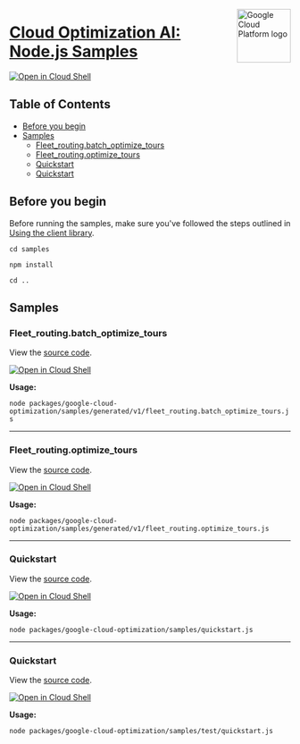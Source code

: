 [//]: # "This README.md file is auto-generated, all changes to this file will be lost."
[//]: # "To regenerate it, use `python -m synthtool`."
<img src="https://avatars2.githubusercontent.com/u/2810941?v=3&s=96" alt="Google Cloud Platform logo" title="Google Cloud Platform" align="right" height="96" width="96"/>

# [Cloud Optimization AI: Node.js Samples](https://github.com/googleapis/google-cloud-node)

[![Open in Cloud Shell][shell_img]][shell_link]



## Table of Contents

* [Before you begin](#before-you-begin)
* [Samples](#samples)
  * [Fleet_routing.batch_optimize_tours](#fleet_routing.batch_optimize_tours)
  * [Fleet_routing.optimize_tours](#fleet_routing.optimize_tours)
  * [Quickstart](#quickstart)
  * [Quickstart](#quickstart)

## Before you begin

Before running the samples, make sure you've followed the steps outlined in
[Using the client library](https://github.com/googleapis/google-cloud-node#using-the-client-library).

`cd samples`

`npm install`

`cd ..`

## Samples



### Fleet_routing.batch_optimize_tours

View the [source code](https://github.com/googleapis/google-cloud-node/blob/master/packages/google-cloud-optimization/samples/generated/v1/fleet_routing.batch_optimize_tours.js).

[![Open in Cloud Shell][shell_img]](https://console.cloud.google.com/cloudshell/open?git_repo=https://github.com/googleapis/google-cloud-node&page=editor&open_in_editor=packages/google-cloud-optimization/samples/generated/v1/fleet_routing.batch_optimize_tours.js,samples/README.md)

__Usage:__


`node packages/google-cloud-optimization/samples/generated/v1/fleet_routing.batch_optimize_tours.js`


-----




### Fleet_routing.optimize_tours

View the [source code](https://github.com/googleapis/google-cloud-node/blob/master/packages/google-cloud-optimization/samples/generated/v1/fleet_routing.optimize_tours.js).

[![Open in Cloud Shell][shell_img]](https://console.cloud.google.com/cloudshell/open?git_repo=https://github.com/googleapis/google-cloud-node&page=editor&open_in_editor=packages/google-cloud-optimization/samples/generated/v1/fleet_routing.optimize_tours.js,samples/README.md)

__Usage:__


`node packages/google-cloud-optimization/samples/generated/v1/fleet_routing.optimize_tours.js`


-----




### Quickstart

View the [source code](https://github.com/googleapis/google-cloud-node/blob/master/packages/google-cloud-optimization/samples/quickstart.js).

[![Open in Cloud Shell][shell_img]](https://console.cloud.google.com/cloudshell/open?git_repo=https://github.com/googleapis/google-cloud-node&page=editor&open_in_editor=packages/google-cloud-optimization/samples/quickstart.js,samples/README.md)

__Usage:__


`node packages/google-cloud-optimization/samples/quickstart.js`


-----




### Quickstart

View the [source code](https://github.com/googleapis/google-cloud-node/blob/master/packages/google-cloud-optimization/samples/test/quickstart.js).

[![Open in Cloud Shell][shell_img]](https://console.cloud.google.com/cloudshell/open?git_repo=https://github.com/googleapis/google-cloud-node&page=editor&open_in_editor=packages/google-cloud-optimization/samples/test/quickstart.js,samples/README.md)

__Usage:__


`node packages/google-cloud-optimization/samples/test/quickstart.js`






[shell_img]: https://gstatic.com/cloudssh/images/open-btn.png
[shell_link]: https://console.cloud.google.com/cloudshell/open?git_repo=https://github.com/googleapis/google-cloud-node&page=editor&open_in_editor=samples/README.md
[product-docs]: https://cloud.google.com/optimization/
